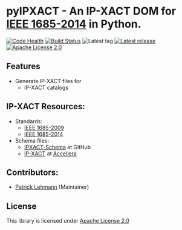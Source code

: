 # pyIPXACT - An IP-XACT DOM for [IEEE 1685-2014][IEEE-1685-2014] in Python.

[![Code Health](https://landscape.io/github/Paebbels/pyIPXACT/master/landscape.svg?style=flat)](https://landscape.io/github/Paebbels/pyIPXACT/master)
[![Build Status](https://travis-ci.org/Paebbels/pyIPXACT.svg?branch=master)](https://travis-ci.org/Paebbels/pyIPXACT)
![Latest tag](https://img.shields.io/github/tag/Paebbels/pyIPXACT.svg?style=flat)
[![Latest release](https://img.shields.io/github/release/Paebbels/pyIPXACT.svg?style=flat)](https://github.com/Paebbels/pyIPXACT/releases)
[![Apache License 2.0](https://img.shields.io/github/license/Paebbels/pyIPXACT.svg?style=flat)](LICENSE.md)


## Features

* Generate IP-XACT files for
  * IP-XACT catalogs


## IP-XACT Resources:

* Standards:
  * [IEEE 1685-2009][IEEE-1685-2009]
  * [IEEE 1685-2014][IEEE-1685-2014]
* Schema files:
  * [IPXACT-Schema](https://github.com/UnofficialRepos/IPXACT-Schema) at GitHub
  * [IP-XACT][IPXACT] at [Accellera][Accellera]


## Contributors:

* [Patrick Lehmann](https://github.com/Paebbels) (Maintainer)


## License

This library is licensed under [Apache License 2.0](LICENSE.md)



[IEEE-1685-2009]: https://standards.ieee.org/findstds/standard/1685-2009.html
[IEEE-1685-2014]: https://standards.ieee.org/findstds/standard/1685-2014.html
[IPXACT]:         http://accellera.org/downloads/standards/ip-xact
[Accellera]:      http://accellera.org

 
